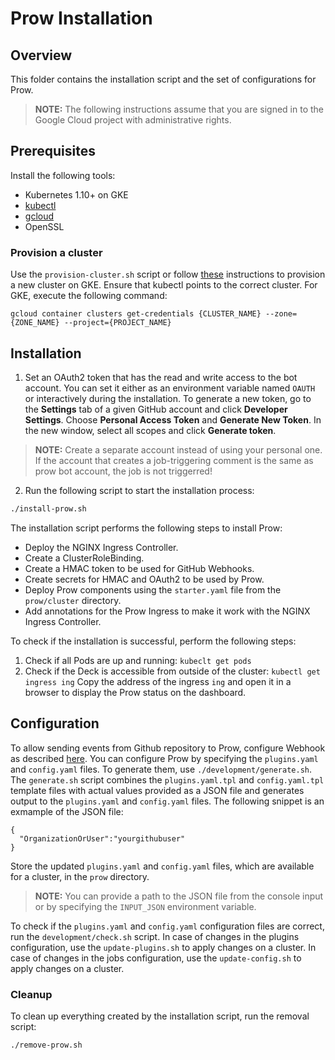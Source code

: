 # Prow Installation

## Overview

This folder contains the installation script and the set of configurations for Prow.

>**NOTE:** The following instructions assume that you are signed in to the Google Cloud project with administrative rights.

## Prerequisites

Install the following tools:

- Kubernetes 1.10+ on GKE
- [kubectl](https://kubernetes.io/docs/tasks/tools/install-kubectl/)
- [gcloud](https://cloud.google.com/sdk/gcloud/)
- OpenSSL

### Provision a cluster
Use the `provision-cluster.sh` script or follow [these](https://github.com/kubernetes/test-infra/blob/master/prow/getting_started.md#create-the-cluster) instructions to provision a new cluster on GKE. Ensure that kubectl points to the correct cluster. For GKE, execute the following command:

```
gcloud container clusters get-credentials {CLUSTER_NAME} --zone={ZONE_NAME} --project={PROJECT_NAME}
```

## Installation

1. Set an OAuth2 token that has the read and write access to the bot account. You can set it either as an environment variable named `OAUTH` or interactively during the installation.
To generate a new token, go to the **Settings** tab of a given GitHub account and click **Developer Settings**. Choose **Personal Access Token** and **Generate New Token**.
In the new window, select all scopes and click **Generate token**.
>**NOTE:** Create a separate account instead of using your personal one. If the account that creates a job-triggering comment is the same as prow bot account, the job is not triggerred!

2. Run the following script to start the installation process:

```bash
./install-prow.sh
```

The installation script performs the following steps to install Prow:

- Deploy the NGINX Ingress Controller.
- Create a ClusterRoleBinding.
- Create a HMAC token to be used for GitHub Webhooks.
- Create secrets for HMAC and OAuth2 to be used by Prow.
- Deploy Prow components using the `starter.yaml` file from the `prow/cluster` directory.
- Add annotations for the Prow Ingress to make it work with the NGINX Ingress Controller.

To check if the installation is successful, perform the following steps:
1. Check if all Pods are up and running:
`kubeclt get pods`
2. Check if the Deck is accessible from outside of the cluster:
`kubectl get ingress ing`
Copy the address of the ingress `ing` and open it in a browser to display the Prow status on the dashboard.

## Configuration
To allow sending events from Github repository to Prow, configure Webhook as described [here](https://github.com/kubernetes/test-infra/blob/master/prow/getting_started.md#add-the-webhook-to-github).
You can configure Prow by specifying the `plugins.yaml` and `config.yaml` files. To generate them, use `./development/generate.sh`. The `generate.sh` script combines the `plugins.yaml.tpl` and `config.yaml.tpl` template files with actual values provided as a JSON file and generates output to the `plugins.yaml` and `config.yaml` files. The following snippet is an exmample of the JSON file:

```
{
  "OrganizationOrUser":"yourgithubuser"
}
```

Store the updated `plugins.yaml` and `config.yaml` files, which are available for a cluster, in the `prow` directory.

>**NOTE:** You can provide a path to the JSON file from the console input or by specifying the `INPUT_JSON` environment variable.

To check if the `plugins.yaml` and `config.yaml` configuration files are correct, run the `development/check.sh` script.
In case of changes in the plugins configuration, use the `update-plugins.sh` to apply changes on a cluster.
In case of changes in the jobs configuration, use the `update-config.sh` to apply changes on a cluster.

### Cleanup

To clean up everything created by the installation script, run the removal script:

```bash
./remove-prow.sh
```
